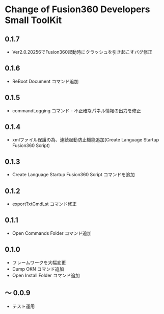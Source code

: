 # Change of Fusion360 Developers Small ToolKit

## 0.1.7
+ Ver2.0.20256でFusion360起動時にクラッシュを引き起こすバグ修正

## 0.1.6
+ ReBoot Document コマンド追加

## 0.1.5
+ commandLogging コマンド - 不正確なパネル情報の出力を修正

## 0.1.4
+  xmlファイル保護の為、連続起動防止機能追加(Create Language Startup Fusion360 Script)

## 0.1.3
+ Create Language Startup Fusion360 Script コマンドを追加

## 0.1.2
+ exportTxtCmdLst コマンド修正

## 0.1.1
+ Open Commands Folder コマンド追加

## 0.1.0
+ フレームワークを大幅変更
+ Dump OKN コマンド追加
+ Open Install Folder コマンド追加

## ～ 0.0.9
+ テスト運用